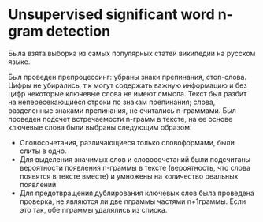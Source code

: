 # Unsupervised significant word n-gram detection

Была взята выборка из самых популярных статей википедии на русском языке.

Был проведен препроцессинг: убраны знаки препинания, стоп-слова. Цифры не убирались, т.к могут содержать важную информацию и без цифр некоторые ключевые слова не имеют смысла. Текст был разбит на непересекающиеся строки по знакам препинания; слова, разделенные знаками препинания, не считались n-граммами.
Был проведен подсчет встречаемости n-грамм в тексте, на ее основе ключевые слова были выбраны следующим образом:
* Словосочетания, различающиеся только словоформами, были слиты в одно.
* Для выделения значимых слов и словосочетаний были подсчитаны вероятности появления n-граммы в тексте (вероятность, что слова появятся в тексте вместе) и умножены на количество реальных появлений
* Для предотвращения дублирования ключевых слов была проведена проверка, не являются ли две nграммы частями n+1граммы. Если это так, обе nграммы удалялись из списка.
